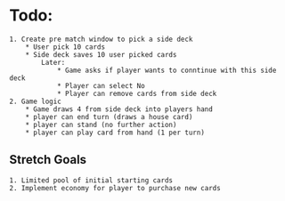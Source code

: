 # Todo:
    1. Create pre match window to pick a side deck
        * User pick 10 cards
        * Side deck saves 10 user picked cards
            Later:
                * Game asks if player wants to conntinue with this side deck
                * Player can select No
                * Player can remove cards from side deck
    2. Game logic
        * Game draws 4 from side deck into players hand
        * player can end turn (draws a house card)
        * player can stand (no further action)
        * player can play card from hand (1 per turn)

## Stretch Goals
    1. Limited pool of initial starting cards
    2. Implement economy for player to purchase new cards
